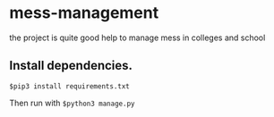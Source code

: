 # mess-management
the project is quite good
help to manage mess in colleges and school 

## Install dependencies.
  ```$pip3 install requirements.txt```
  
  
  Then run with 
  ```$python3 manage.py ```
